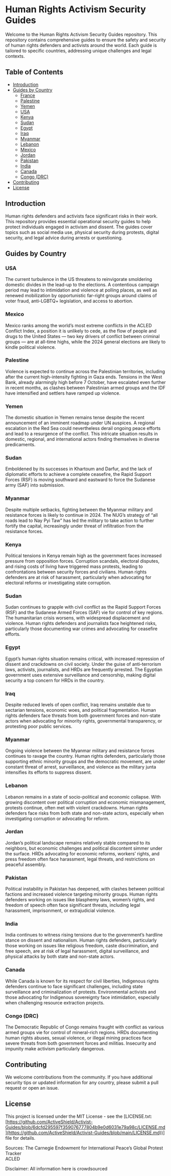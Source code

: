 # Human Rights Activism Security Guides

Welcome to the Human Rights Activism Security Guides repository. This repository contains comprehensive guides to ensure the safety and security of human rights defenders and activists around the world. Each guide is tailored to specific countries, addressing unique challenges and legal contexts.

## Table of Contents

- [Introduction](#introduction)
- [Guides by Country](#guides-by-country)
  - [France](france.md)
  - [Palestine](palestine.md)
  - [Yemen](yemen.md)
  - [USA](usa.md)
  - [Kenya](kenya.md)
  - [Sudan](sudan.md)
  - [Egypt](egypt.md)
  - [Iraq](iraq.md)
  - [Myanmar](myanmar.md)
  - [Lebanon](lebanon.md)
  - [Mexico](mexico.md)
  - [Jordan](jordan.md)
  - [Pakistan](pakistan.md)
  - [India](india.md)
  - [Canada](canada.md)
  - [Congo (DRC)](congo-drc.md)
- [Contributing](contributing.md)
- [License](license.md)

## Introduction

Human rights defenders and activists face significant risks in their work. This repository provides essential operational security guides to help protect individuals engaged in activism and dissent. The guides cover topics such as social media use, physical security during protests, digital security, and legal advice during arrests or questioning.

## Guides by Country

### USA


The current turbulence in the US threatens to reinvigorate smoldering domestic divides in the lead-up to the elections. A contentious campaign period may lead to intimidation and violence at polling places, as well as renewed mobilization by opportunistic far-right groups around claims of voter fraud, anti-LGBTQ+ legislation, and access to abortion.

### Mexico

Mexico ranks among the world’s most extreme conflicts in the ACLED Conflict Index, a position it is unlikely to cede, as the flow of people and drugs to the United States — two key drivers of conflict between criminal groups — are at all-time highs, while the 2024 general elections are likely to kindle political violence.

### Palestine

Violence is expected to continue across the Palestinian territories, including after the current high-intensity fighting in Gaza ends. Tensions in the West Bank, already alarmingly high before 7 October, have escalated even further in recent months, as clashes between Palestinian armed groups and the IDF have intensified and settlers have ramped up violence.


### Yemen

The domestic situation in Yemen remains tense despite the recent announcement of an imminent roadmap under UN auspices. A regional escalation in the Red Sea could nevertheless derail ongoing peace efforts and lead to a resurgence of the conflict. This intricate situation results in domestic, regional, and international actors finding themselves in diverse predicaments.

### Sudan

Emboldened by its successes in Khartoum and Darfur, and the lack of diplomatic efforts to achieve a complete ceasefire, the Rapid Support Forces (RSF) is moving southward and eastward to force the Sudanese army (SAF) into submission.


### Myanmar

Despite multiple setbacks, fighting between the Myanmar military and resistance forces is likely to continue in 2024. The NUG’s strategy of “all roads lead to Nay Pyi Taw” has led the military to take action to further fortify the capital, increasingly under threat of infiltration from the resistance forces.

### Kenya

Political tensions in Kenya remain high as the government faces increased pressure from opposition forces. Corruption scandals, electoral disputes, and rising costs of living have triggered mass protests, leading to confrontations between security forces and civilians. Human rights defenders are at risk of harassment, particularly when advocating for electoral reforms or investigating state corruption.

### Sudan

Sudan continues to grapple with civil conflict as the Rapid Support Forces (RSF) and the Sudanese Armed Forces (SAF) vie for control of key regions. The humanitarian crisis worsens, with widespread displacement and violence. Human rights defenders and journalists face heightened risks, particularly those documenting war crimes and advocating for ceasefire efforts.

### Egypt

Egypt’s human rights situation remains critical, with increased repression of dissent and crackdowns on civil society. Under the guise of anti-terrorism laws, activists, journalists, and HRDs are frequently arrested. The Egyptian government uses extensive surveillance and censorship, making digital security a top concern for HRDs in the country.

### Iraq

Despite reduced levels of open conflict, Iraq remains unstable due to sectarian tensions, economic woes, and political fragmentation. Human rights defenders face threats from both government forces and non-state actors when advocating for minority rights, governmental transparency, or protesting poor public services.

### Myanmar

Ongoing violence between the Myanmar military and resistance forces continues to ravage the country. Human rights defenders, particularly those supporting ethnic minority groups and the democratic movement, are under constant threat of arrest, surveillance, and violence as the military junta intensifies its efforts to suppress dissent.

### Lebanon

Lebanon remains in a state of socio-political and economic collapse. With growing discontent over political corruption and economic mismanagement, protests continue, often met with violent crackdowns. Human rights defenders face risks from both state and non-state actors, especially when investigating corruption or advocating for reform.

### Jordan

Jordan’s political landscape remains relatively stable compared to its neighbors, but economic challenges and political discontent simmer under the surface. HRDs advocating for economic reforms, workers’ rights, and press freedom often face harassment, legal threats, and restrictions on peaceful assembly.

### Pakistan

Political instability in Pakistan has deepened, with clashes between political factions and increased violence targeting minority groups. Human rights defenders working on issues like blasphemy laws, women’s rights, and freedom of speech often face significant threats, including legal harassment, imprisonment, or extrajudicial violence.

### India

India continues to witness rising tensions due to the government’s hardline stance on dissent and nationalism. Human rights defenders, particularly those working on issues like religious freedom, caste discrimination, and free speech, are at risk of legal harassment, digital surveillance, and physical attacks by both state and non-state actors.

### Canada

While Canada is known for its respect for civil liberties, Indigenous rights defenders continue to face significant challenges, including state surveillance and criminalization of protests. Environmental activists and those advocating for Indigenous sovereignty face intimidation, especially when challenging resource extraction projects.

### Congo (DRC)

The Democratic Republic of Congo remains fraught with conflict as various armed groups vie for control of mineral-rich regions. HRDs documenting human rights abuses, sexual violence, or illegal mining practices face severe threats from both government forces and militias. Insecurity and impunity make activism particularly dangerous.


## Contributing

We welcome contributions from the community. If you have additional security tips or updated information for any country, please submit a pull request or open an issue.

## License

This project is licensed under the MIT License - see the [LICENSE.txt: [https://github.com/ActiveShield/Activist-Guides/blob/6dcfd295597f359076777804b9e0d6031e79a98c/LICENSE.md](https://github.com/ActiveShield/Activist-Guides/blob/main/LICENSE.md))] file for details.

Sources:
The Carnegie Endowment for International Peace’s Global Protest Tracker  
ACLED

Disclaimer: All information here is crowdsourced
